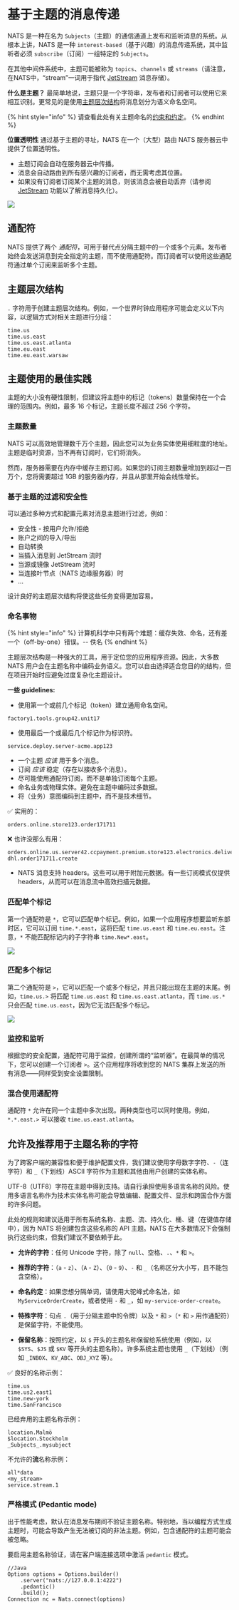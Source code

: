 # 基于主题的消息传递

NATS 是一种在名为 `Subjects`（主题）的通信通道上发布和监听消息的系统。从根本上讲，NATS 是一种 `interest-based`（基于兴趣）的消息传递系统，其中监听者必须 `subscribe`（订阅）一组特定的 `Subjects`。

在其他中间件系统中，主题可能被称为 `topics`、`channels` 或 `streams`（请注意，在NATS中，“stream”一词用于指代 [JetStream](jetstream/README.md) 消息存储）。

**什么是主题？**
最简单地说，主题只是一个字符串，发布者和订阅者可以使用它来相互识别。更常见的是使用[主题层次结构](#subject-hierarchies)将消息划分为语义命名空间。

{% hint style="info" %}
请查看此处有关主题命名的[约束和约定](#characters-allowed-and-recommended-for-subject-names)。
{% endhint %}

**位置透明性**
通过基于主题的寻址，NATS 在一个（大型）路由 NATS 服务器云中提供了位置透明性。

* 主题订阅会自动在服务器云中传播。
* 消息会自动路由到所有感兴趣的订阅者，而无需考虑其位置。
* 如果没有订阅者订阅某个主题的消息，则该消息会被自动丢弃（请参阅 [JetStream](jetstream/README.md) 功能以了解消息持久化）。

![](../.gitbook/assets/subjects1.svg)

## 通配符

NATS 提供了两个 _通配符_，可用于替代点分隔主题中的一个或多个元素。发布者始终会发送消息到完全指定的主题，而不使用通配符。而订阅者可以使用这些通配符通过单个订阅来监听多个主题。

## 主题层次结构

`.` 字符用于创建主题层次结构。例如，一个世界时钟应用程序可能会定义以下内容，以逻辑方式对相关主题进行分组：

```markup
time.us
time.us.east
time.us.east.atlanta
time.eu.east
time.eu.east.warsaw
```

## 主题使用的最佳实践

主题的大小没有硬性限制，但建议将主题中的标记（tokens）数量保持在一个合理的范围内。例如，最多 16 个标记，主题长度不超过 256 个字符。

### 主题数量

NATS 可以高效地管理数千万个主题，因此您可以为业务实体使用细粒度的地址。主题是临时资源，当不再有订阅时，它们将消失。

然而，服务器需要在内存中缓存主题订阅。如果您的订阅主题数量增加到超过一百万个，您将需要超过 1GB 的服务器内存，并且从那里开始会线性增长。

### 基于主题的过滤和安全性

可以通过多种方式和配置元素对消息主题进行过滤，例如：

* 安全性 - 按用户允许/拒绝
* 账户之间的导入/导出
* 自动转换
* 当插入消息到 JetStream 流时
* 当源或镜像 JetStream 流时
* 当连接叶节点（NATS 边缘服务器）时
* ...

设计良好的主题层次结构将使这些任务变得更加容易。

### 命名事物

{% hint style="info" %}
计算机科学中只有两个难题：缓存失效、命名，还有差一个（off-by-one）错误。-- 佚名
{% endhint %}

主题层次结构是一种强大的工具，用于定位您的应用程序资源。因此，大多数 NATS 用户会在主题名称中编码业务语义。您可以自由选择适合您目的的结构，但在项目开始时应避免过度复杂化主题设计。

**一些 guidelines:**

* 使用第一个或前几个标记（token）建立通用命名空间。

````shell
factory1.tools.group42.unit17
````

* 使用最后一个或最后几个标记作为标识符。

````shell
service.deploy.server-acme.app123
````

* 一个主题 _应该_ 用于多个消息。
* 订阅 _应该_ 稳定（存在以接收多个消息）。
* 尽可能使用通配符订阅，而不是单独订阅每个主题。
* 命名业务或物理实体。避免在主题中编码过多数据。
* 将（业务）意图编码到主题中，而不是技术细节。

✅ 实用的：

````shell
orders.online.store123.order171711
````

❌ 也许没那么有用：

````shell
orders.online.us.server42.ccpayment.premium.store123.electronics.deliver-dhl.order171711.create
````

* NATS 消息支持 headers。这些可以用于附加元数据。有一些订阅模式仅提供 headers，从而可以在消息流中高效扫描元数据。

### 匹配单个标记

第一个通配符是 `*`，它可以匹配单个标记。例如，如果一个应用程序想要监听东部时区，它可以订阅 `time.*.east`，这将匹配 `time.us.east` 和 `time.eu.east`。注意，`*` 不能匹配标记内的子字符串 `time.New*.east`。

![](../.gitbook/assets/subjects2.svg)

### 匹配多个标记

第二个通配符是 `>`，它可以匹配一个或多个标记，并且只能出现在主题的末尾。例如，`time.us.>` 将匹配 `time.us.east` 和 `time.us.east.atlanta`，而 `time.us.*` 只会匹配 `time.us.east`，因为它无法匹配多个标记。

![](../.gitbook/assets/subjects3.svg)

### 监控和监听

根据您的安全配置，通配符可用于监控，创建所谓的“监听器”。在最简单的情况下，您可以创建一个订阅者 `>`。这个应用程序将收到您的 NATS 集群上发送的所有消息——同样受到安全设置限制。

### 混合使用通配符

通配符 `*` 允许在同一个主题中多次出现。两种类型也可以同时使用。例如，`*.*.east.>` 可以接收 `time.us.east.atlanta`。

## 允许及推荐用于主题名称的字符

为了跨客户端的兼容性和便于维护配置文件，我们建议使用字母数字字符、`-`（连字符）和 `_`（下划线）ASCII 字符作为主题和其他由用户创建的实体名称。

UTF-8（UTF8）字符在主题中得到支持。请自行承担使用多语言名称的风险。使用多语言名称作为技术实体名称可能会导致编辑、配置文件、显示和跨国合作方面的许多问题。

此处的规则和建议适用于所有系统名称、主题、流、持久化、桶、键（在键值存储中），因为 NATS 将创建包含这些名称的 API 主题。NATS 在大多数情况下会强制执行这些约束，但我们建议不要依赖于此。

*   **允许的字符**：任何 Unicode 字符，除了 `null`、空格、`.`、`*` 和 `>`。

*   **推荐的字符**：（`a` - `z`）、（`A` - `Z`）、（`0` - `9`）、`-` 和 `_`（名称区分大小写，且不能包含空格）。

*   **命名约定**：如果您想分隔单词，请使用大驼峰式命名法，如 `MyServiceOrderCreate`，或者使用 `-` 和 `_`，如 `my-service-order-create`。

*   **特殊字符**：句点 `.`（用于分隔主题中的令牌）以及 `*` 和 `>`（`*` 和 `>` 用作通配符）是保留字符，不能使用。

*   **保留名称**：按照约定，以 `$` 开头的主题名称保留给系统使用（例如，以 `$SYS`、`$JS` 或 `$KV` 等开头的主题名称）。许多系统主题也使用 `_`（下划线）（例如 `_INBOX`、`KV_ABC`、`OBJ_XYZ` 等）。

✅ 良好的名称示例：

```markup
time.us
time.us2.east1
time.new-york
time.SanFrancisco
```

已经弃用的主题名称示例：

```markup
location.Malmö
$location.Stockholm
_Subjects_.mysubject
```

不允许的**流**名称示例：

```markup
all*data
<my_stream>
service.stream.1
```

### 严格模式 (Pedantic mode)

出于性能考虑，默认在消息发布期间不验证主题名称。特别地，当以编程方式生成主题时，可能会导致产生无法被订阅的非法主题。例如，包含通配符的主题可能会被忽略。

要启用主题名称验证，请在客户端连接选项中激活 `pedantic` 模式。

```markup
//Java
Options options = Options.builder()
    .server("nats://127.0.0.1:4222")
    .pedantic()
    .build();
Connection nc = Nats.connect(options)
```
